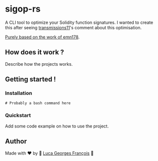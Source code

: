 # sigop-rs

A CLI tool to optimize your Solidity function signatures. I wanted to create this after seeing
[transmissions11](https://github.com/transmissions11)'s comment about this optimisation.

[Purely based on the work of emn178](https://github.com/emn178/solidity-optimize-name).

## How does it work ?

Describe how the projects works.

## Getting started !

### Installation

```shell
# Probably a bash command here
```

### Quickstart

Add some code example on how to use the project.

## Author

Made with ❤️ by 🤖 [Luca Georges François](https://github.com/0xpanoramix) 🤖
